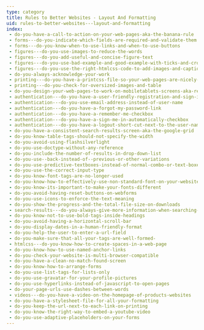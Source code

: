 ```yaml
---
type: category
title: Rules to Better Websites - Layout And Formatting
uid: rules-to-better-websites---layout-and-formatting
index:
 - do-you-have-a-call-to-action-on-your-web-pages-aka-the-banana-rule
 - forms---do-you-indicate-which-fields-are-required-and-validate-them
 - forms---do-you-know-when-to-use-links-and-when-to-use-buttons
 - figures---do-you-use-images-to-reduce-the-words
 - figures---do-you-add-useful-and-concise-figure-text
 - figures---do-you-use-bad-example-and-good-example-with-ticks-and-crosses-in-captions
 - figures---do-you-use-the-right-htmlcss-code-to-add-images-and-captions
 - do-you-always-acknowledge-your-work
 - printing---do-you-have-a-printcss-file-so-your-web-pages-are-nicely-printable
 - printing---do-you-check-for-oversized-images-and-table
 - do-you-design-your-web-pages-to-work-on-mobiletablets-screens-aka-responsive-web-design
 - authentication---do-you-have-a-user-friendly-registration-and-sign-in-screen
 - authentication---do-you-use-email-address-instead-of-user-name
 - authentication---do-you-have-a-forgot-my-password-link
 - authentication---do-you-have-a-remember-me-checkbox
 - authentication---do-you-have-a-sign-me-in-automatically-checkbox
 - authentication---do-you-have-a-logout-short-cut-next-to-the-user-name-
 - do-you-have-a-consistent-search-results-screen-aka-the-google-grid
 - do-you-know-table-tags-should-not-specify-the-width
 - do-you-avoid-using-flashsilverlight
 - do-you-use-doctype-without-any-reference
 - do-you-include-the-number-of-results-in-drop-down-list
 - do-you-use--back-instead-of--previous-or-other-variations
 - do-you-use-predictive-textboxes-instead-of-normal-combo-or-text-boxes
 - do-you-use-the-correct-input-type
 - do-you-know-font-tags-are-no-longer-used
 - do-you-know-how-to-effectively-use-non-standard-font-on-your-website
 - do-you-know-its-important-to-make-your-fonts-different
 - do-you-avoid-having-reset-buttons-on-webforms
 - do-you-use-icons-to-enforce-the-text-meaning
 - do-you-show-the-progress-and-the-total-file-size-on-downloads
 - search-results---do-you-always-give-more-information-when-searching-doesnt-find-anything
 - do-you-know-not-to-use-bold-tags-inside-headings
 - do-you-avoid-having-a-horizontal-scroll-bar
 - do-you-display-dates-in-a-human-friendly-format
 - do-you-help-the-user-to-enter-a-url-field
 - do-you-make-sure-that-all-your-tags-are-well-formed-
 - htmlcss---do-you-know-how-to-create-spaces-in-a-web-page
 - do-you-know-how-to-use-named-anchor-links
 - do-you-check-your-website-is-multi-browser-compatible
 - do-you-have-a-clean-no-match-found-screen
 - do-you-know-how-to-arrange-forms
 - do-you-use-list-tags-for-lists-only
 - do-you-use-gravatar-for-your-profile-pictures
 - do-you-use-hyperlinks-instead-of-javascript-to-open-pages
 - do-your-page-urls-use-dashes-between-words
 - videos---do-you-have-a-video-on-the-homepage-of-products-websites
 - do-you-have-a-stylesheet-file-for-all-your-formatting
 - do-you-keep-the-url-next-to-each-link-on-printing
 - do-you-know-the-right-way-to-embed-a-youtube-video
 - do-you-use-adaptive-placeholders-on-your-forms
---
```




